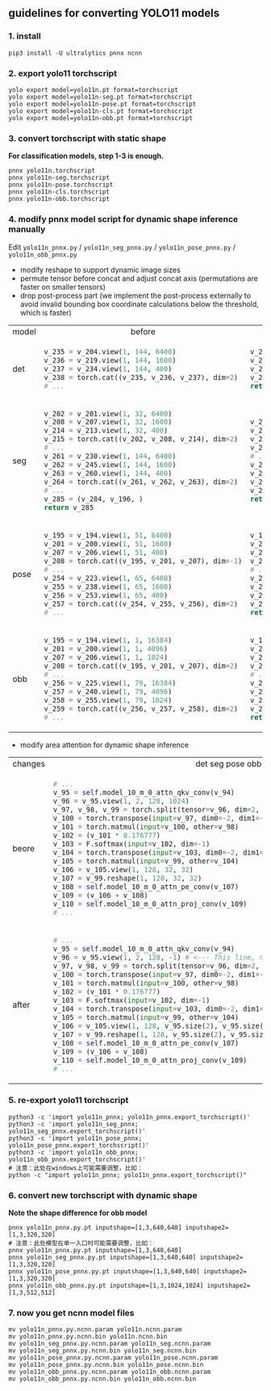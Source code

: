 ## guidelines for converting YOLO11 models

### 1. install

```shell
pip3 install -U ultralytics pnnx ncnn
```

### 2. export yolo11 torchscript

```shell
yolo export model=yolo11n.pt format=torchscript
yolo export model=yolo11n-seg.pt format=torchscript
yolo export model=yolo11n-pose.pt format=torchscript
yolo export model=yolo11n-cls.pt format=torchscript
yolo export model=yolo11n-obb.pt format=torchscript
```

### 3. convert torchscript with static shape

**For classification models, step 1-3 is enough.**

```shell
pnnx yolo11n.torchscript
pnnx yolo11n-seg.torchscript
pnnx yolo11n-pose.torchscript
pnnx yolo11n-cls.torchscript
pnnx yolo11n-obb.torchscript
```

### 4. modify pnnx model script for dynamic shape inference manually

Edit `yolo11n_pnnx.py` / `yolo11n_seg_pnnx.py` / `yolo11n_pose_pnnx.py` / `yolo11n_obb_pnnx.py`

- modify reshape to support dynamic image sizes
- permute tensor before concat and adjust concat axis (permutations are faster on smaller tensors)
- drop post-process part (we implement the post-process externally to avoid invalid bounding box coordinate calculations below the threshold, which is faster)

<table>
<tr align="center"><td>model</td><td>before</td><td>after</td></tr>
<tr>
<td>det</td>
<td>

```python
v_235 = v_204.view(1, 144, 6400)
v_236 = v_219.view(1, 144, 1600)
v_237 = v_234.view(1, 144, 400)
v_238 = torch.cat((v_235, v_236, v_237), dim=2)
# ...
```
</td>
<td>

```python
v_235 = v_204.view(1, 144, -1).transpose(1, 2)
v_236 = v_219.view(1, 144, -1).transpose(1, 2)
v_237 = v_234.view(1, 144, -1).transpose(1, 2)
v_238 = torch.cat((v_235, v_236, v_237), dim=1)
return v_238
```
</td>
</tr>
<tr>
<td>seg</td>
<td>

```python
v_202 = v_201.view(1, 32, 6400)
v_208 = v_207.view(1, 32, 1600)
v_214 = v_213.view(1, 32, 400)
v_215 = torch.cat((v_202, v_208, v_214), dim=2)
# ...
v_261 = v_230.view(1, 144, 6400)
v_262 = v_245.view(1, 144, 1600)
v_263 = v_260.view(1, 144, 400)
v_264 = torch.cat((v_261, v_262, v_263), dim=2)
# ...
v_285 = (v_284, v_196, )
return v_285
```
</td>
<td>

```python
v_202 = v_201.view(1, 32, -1).transpose(1, 2)
v_208 = v_207.view(1, 32, -1).transpose(1, 2)
v_214 = v_213.view(1, 32, -1).transpose(1, 2)
v_215 = torch.cat((v_202, v_208, v_214), dim=1)
# ...
v_261 = v_230.view(1, 144, -1).transpose(1, 2)
v_262 = v_245.view(1, 144, -1).transpose(1, 2)
v_263 = v_260.view(1, 144, -1).transpose(1, 2)
v_264 = torch.cat((v_261, v_262, v_263), dim=1)
return v_264, v_215, v_196
```
</td>
</tr>
<tr>
<td>pose</td>
<td>

```python
v_195 = v_194.view(1, 51, 6400)
v_201 = v_200.view(1, 51, 1600)
v_207 = v_206.view(1, 51, 400)
v_208 = torch.cat((v_195, v_201, v_207), dim=-1)
# ...
v_254 = v_223.view(1, 65, 6400)
v_255 = v_238.view(1, 65, 1600)
v_256 = v_253.view(1, 65, 400)
v_257 = torch.cat((v_254, v_255, v_256), dim=2)
# ...
```
</td>
<td>

```python
v_195 = v_194.view(1, 51, -1).transpose(1, 2)
v_201 = v_200.view(1, 51, -1).transpose(1, 2)
v_207 = v_206.view(1, 51, -1).transpose(1, 2)
v_208 = torch.cat((v_195, v_201, v_207), dim=1)
# ...
v_254 = v_223.view(1, 65, -1).transpose(1, 2)
v_255 = v_238.view(1, 65, -1).transpose(1, 2)
v_256 = v_253.view(1, 65, -1).transpose(1, 2)
v_257 = torch.cat((v_254, v_255, v_256), dim=1)
return v_257, v_208
```
</td>
</tr>
<tr>
<td>obb</td>
<td>

```python
v_195 = v_194.view(1, 1, 16384)
v_201 = v_200.view(1, 1, 4096)
v_207 = v_206.view(1, 1, 1024)
v_208 = torch.cat((v_195, v_201, v_207), dim=2)
# ...
v_256 = v_225.view(1, 79, 16384)
v_257 = v_240.view(1, 79, 4096)
v_258 = v_255.view(1, 79, 1024)
v_259 = torch.cat((v_256, v_257, v_258), dim=2)
# ...
```
</td>
<td>

```python
v_195 = v_194.view(1, 1, -1).transpose(1, 2)
v_201 = v_200.view(1, 1, -1).transpose(1, 2)
v_207 = v_206.view(1, 1, -1).transpose(1, 2)
v_208 = torch.cat((v_195, v_201, v_207), dim=1)
# ...
v_256 = v_225.view(1, 79, -1).transpose(1, 2)
v_257 = v_240.view(1, 79, -1).transpose(1, 2)
v_258 = v_255.view(1, 79, -1).transpose(1, 2)
v_259 = torch.cat((v_256, v_257, v_258), dim=1)
return v_259, v_208
```
</td>
</tr>
</table>

- modify area attention for dynamic shape inference

<table>
<tr align="center"><td>changes</td><td>det seg pose obb</td></tr>
<tr>
<td>beore</td>
<td>

```python
# ...
v_95 = self.model_10_m_0_attn_qkv_conv(v_94)
v_96 = v_95.view(1, 2, 128, 1024)
v_97, v_98, v_99 = torch.split(tensor=v_96, dim=2, split_size_or_sections=(32,32,64))
v_100 = torch.transpose(input=v_97, dim0=-2, dim1=-1)
v_101 = torch.matmul(input=v_100, other=v_98)
v_102 = (v_101 * 0.176777)
v_103 = F.softmax(input=v_102, dim=-1)
v_104 = torch.transpose(input=v_103, dim0=-2, dim1=-1)
v_105 = torch.matmul(input=v_99, other=v_104)
v_106 = v_105.view(1, 128, 32, 32)
v_107 = v_99.reshape(1, 128, 32, 32)
v_108 = self.model_10_m_0_attn_pe_conv(v_107)
v_109 = (v_106 + v_108)
v_110 = self.model_10_m_0_attn_proj_conv(v_109)
# ...
```
</td>
</tr>
<tr>
<td>after</td>
<td>

```python
# ...
v_95 = self.model_10_m_0_attn_qkv_conv(v_94)
v_96 = v_95.view(1, 2, 128, -1) # <--- This line, note this v_95
v_97, v_98, v_99 = torch.split(tensor=v_96, dim=2, split_size_or_sections=(32,32,64))
v_100 = torch.transpose(input=v_97, dim0=-2, dim1=-1)
v_101 = torch.matmul(input=v_100, other=v_98)
v_102 = (v_101 * 0.176777)
v_103 = F.softmax(input=v_102, dim=-1)
v_104 = torch.transpose(input=v_103, dim0=-2, dim1=-1)
v_105 = torch.matmul(input=v_99, other=v_104)
v_106 = v_105.view(1, 128, v_95.size(2), v_95.size(3)) # <--- This line
v_107 = v_99.reshape(1, 128, v_95.size(2), v_95.size(3)) # <--- This line
v_108 = self.model_10_m_0_attn_pe_conv(v_107)
v_109 = (v_106 + v_108)
v_110 = self.model_10_m_0_attn_proj_conv(v_109)
# ...
```
</td>
</tr>
</table>

### 5. re-export yolo11 torchscript

```shell
python3 -c 'import yolo11n_pnnx; yolo11n_pnnx.export_torchscript()'
python3 -c 'import yolo11n_seg_pnnx; yolo11n_seg_pnnx.export_torchscript()'
python3 -c 'import yolo11n_pose_pnnx; yolo11n_pose_pnnx.export_torchscript()'
python3 -c 'import yolo11n_obb_pnnx; yolo11n_obb_pnnx.export_torchscript()'
# 注意：此处在windows上可能需要调整，比如：
python -c "import yolo11n_pnnx; yolo11n_pnnx.export_torchscript()"
```

### 6. convert new torchscript with dynamic shape

**Note the shape difference for obb model**

```shell
pnnx yolo11n_pnnx.py.pt inputshape=[1,3,640,640] inputshape2=[1,3,320,320]
# 注意：此处模型在单一入口时可能需要调整，比如：
pnnx yolo11n_pnnx.py.pt inputshape=[1,3,640,640]
pnnx yolo11n_seg_pnnx.py.pt inputshape=[1,3,640,640] inputshape2=[1,3,320,320]
pnnx yolo11n_pose_pnnx.py.pt inputshape=[1,3,640,640] inputshape2=[1,3,320,320]
pnnx yolo11n_obb_pnnx.py.pt inputshape=[1,3,1024,1024] inputshape2=[1,3,512,512]
```

### 7. now you get ncnn model files

```shell
mv yolo11n_pnnx.py.ncnn.param yolo11n.ncnn.param
mv yolo11n_pnnx.py.ncnn.bin yolo11n.ncnn.bin
mv yolo11n_seg_pnnx.py.ncnn.param yolo11n_seg.ncnn.param
mv yolo11n_seg_pnnx.py.ncnn.bin yolo11n_seg.ncnn.bin
mv yolo11n_pose_pnnx.py.ncnn.param yolo11n_pose.ncnn.param
mv yolo11n_pose_pnnx.py.ncnn.bin yolo11n_pose.ncnn.bin
mv yolo11n_obb_pnnx.py.ncnn.param yolo11n_obb.ncnn.param
mv yolo11n_obb_pnnx.py.ncnn.bin yolo11n_obb.ncnn.bin
```
